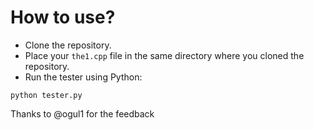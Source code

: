 # How to use?

* Clone the repository.
* Place your `the1.cpp` file in the same directory where you cloned the repository. 
* Run the tester using Python:
```
python tester.py
```

Thanks to @ogul1 for the feedback